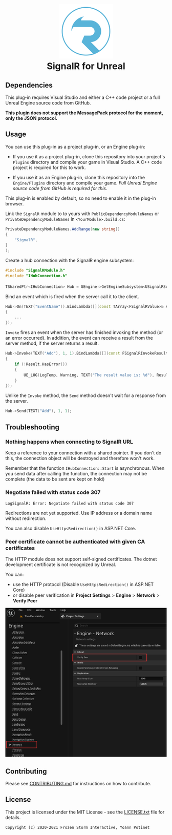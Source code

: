<h1 align="center">
  <br>
  <a href="https://github.com/FrozenStormInteractive/Unreal-SignalR">
    <img src="Docs/Logo.svg" alt="Logo" width="170">
   </a>
  <br>
  SignalR for Unreal
  <br>
</h1>

## Dependencies

This plug-in requires Visual Studio and either a C++ code project or a full Unreal Engine source code from GitHub.

**This plugin does not support the MessagePack protocol for the moment, only the JSON protocol.**

## Usage

You can use this plug-in as a project plug-in, or an Engine plug-in:

 - If you use it as a project plug-in, clone this repository into your project's `Plugins` directory and compile your game in Visual Studio. A C++ code project is required for this to work.

 - If you use it as an Engine plug-in, clone this repository into the `Engine/Plugins` directory and compile your game. *Full Unreal Engine source code from GitHub is required for this*.

This plug-in is enabled by default, so no need to enable it in the plug-in browser.

Link the `SignalR` module to to yours with `PublicDependencyModuleNames` or `PrivateDependencyModuleNames` in `<YourModule>.build.cs`:
```cs
PrivateDependencyModuleNames.AddRange(new string[]
{
    "SignalR",
}
);
```

Create a hub connection with the SignalR engine subsystem:
```cpp
#include "SignalRModule.h"
#include "IHubConnection.h"

TSharedPtr<IHubConnection> Hub = GEngine->GetEngineSubsystem<USignalRSubsystem>()->CreateHubConnection("https://example.com/chathub");
```

Bind an event which is fired when the server call it to the client.
```cpp
Hub->On(TEXT("EventName")).BindLambda([](const TArray<FSignalRValue>& Arguments)
{
    ...
});
```

`Invoke` fires an event when the server has finished invoking the method (or an error occurred). In addition, the event
can receive a result from the server method, if the server returns a result.
```cpp
Hub->Invoke(TEXT("Add"), 1, 1).BindLambda([](const FSignalRInvokeResult& Result)
{
    if (!Result.HasError())
    {
        UE_LOG(LogTemp, Warning, TEXT("The result value is: %d"), Result.AsInt());
    }
});
```

Unlike the `Invoke` method, the `Send` method doesn't wait for a response from the server.
```cpp
Hub->Send(TEXT("Add"), 1, 1);
```

## Troubleshooting

### Nothing happens when connecting to SignalR URL

Keep a reference to your connection with a shared pointer. If you don't do this, the connection object will be destroyed and therefore won't work.

Remember that the function `IHubConnection::Start` is asynchronous. When you send data after calling the function, the connection may not be complete (the data to be sent are kept on hold)

### Negotiate failed with status code 307

```
LogSignalR: Error: Negotiate failed with status code 307
```

Redirections are not yet supported. Use IP address or a domain name without redirection.

You can also disable `UseHttpsRedirection()` in ASP.NET Core.

### Peer certificate cannot be authenticated with given CA certificates

The HTTP module does not support self-signed certificates. The dotnet development certificate is not recognized by Unreal.

You can:
- use the HTTP protocol (Disable `UseHttpsRedirection()` in ASP.NET Core)
- or disable peer verification in **Project Settings** > **Engine** > **Network** > **Verify Peer**

![Disable peer verification in Unreal Project Settings](/Docs/Unreal-DisablePeerVerification.png)

## Contributing

Please see [CONTRIBUTING.md](CONTRIBUTING.md) for instructions on how to contribute.

## License

This project is licensed under the MIT License - see the [LICENSE.txt](LICENSE.txt) file for details.

```
Copyright (c) 2020-2021 Frozen Storm Interactive, Yoann Potinet
```
